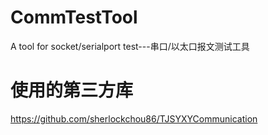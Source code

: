 # CommTestTool
A tool for socket/serialport test---串口/以太口报文测试工具

# 使用的第三方库
https://github.com/sherlockchou86/TJSYXYCommunication
